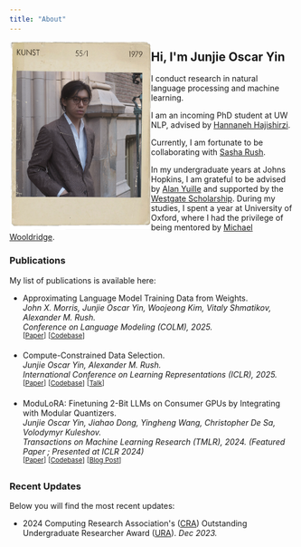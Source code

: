 ```yaml
---
title: "About"
---
```



<head>
    <style>
        .container {
            align: left; /* Aligns content of the container to the left */
        }
        .container img {
            width: 30%; /* Adjust this percentage to control image size */
            min-width: 250px; /* Prevents image from becoming too small on mobile */
            max-width: 400px; /* Prevents image from becoming too large on wide screens */
            margin-left: 0.1%; /* Adjust this percentage to move the image right */
        }
    </style>
</head>

<!-- <img src="assets/photo_id_website.png" alt="" /> -->

<div class="container">
    <img src="/photo_mugshot_2025.png" align="left">
</div>

## Hi, I'm Junjie Oscar Yin

I conduct research in natural language processing and machine learning. 

I am an incoming PhD student at UW NLP, advised by [Hannaneh Hajishirzi](https://homes.cs.washington.edu/~hannaneh/).

Currently, I am fortunate to be collaborating with [Sasha Rush](https://rush-nlp.com/). 

In my undergraduate years at Johns Hopkins, I am grateful to be advised by [Alan Yuille](https://www.cs.jhu.edu/~ayuille/) and supported by the [Westgate Scholarship](https://apply.jhu.edu/tuition-aid/types-of-financial-aid/need-based-scholarships/westgate-scholarship/). During my studies, I spent a year at University of Oxford, where I had the privilege of being mentored by [Michael Wooldridge](https://www.cs.ox.ac.uk/people/michael.wooldridge/). 

<!-- 
I'm a Research Scientist at the [Flatiron
Institute](https://www.simonsfoundation.org/flatiron/)'s [Center for
Computational
Astrophysics](https://www.simonsfoundation.org/flatiron/center-for-computational-astrophysics/).
My main research interest is the application of probabilistic data analysis
techniques to solve fundamental problems in astronomy. These days, I'm mostly
using time domain surveys to discover new exoplanets, interpret the underlying
population of these planets, and learn more about the variability of stars. I am
also interested in the development of scientific software and open-source
practices. -->


### Publications

My list of publications is available here:

- Approximating Language Model Training Data from Weights.\
*John X. Morris, Junjie Oscar Yin, Woojeong Kim, Vitaly Shmatikov, Alexander M. Rush.* \
*Conference on Language Modeling (COLM), 2025.* \
<sup>[<a href="https://arxiv.org/abs/2506.15553">Paper</a>]</sup> <sup>[<a href="https://github.com/jxmorris12/reverse-training">Codebase</a>]</sup>

- Compute-Constrained Data Selection.\
*Junjie Oscar Yin, Alexander M. Rush.* \
*International Conference on Learning Representations (ICLR), 2025.* \
<sup>[<a href="https://arxiv.org/abs/2410.16208">Paper</a>]</sup> <sup>[<a href="https://github.com/oseyosey/CCDS">Codebase</a>]</sup> <sup>[<a href="https://www.youtube.com/watch?v=D5bHngvcQU4&t=787s">Talk</a>]</sup> 


- ModuLoRA: Finetuning 2-Bit LLMs on Consumer GPUs by Integrating with Modular Quantizers.\
*Junjie Oscar Yin, Jiahao Dong, Yingheng Wang, Christopher De Sa, Volodymyr Kuleshov.* \
*Transactions on Machine Learning Research (TMLR), 2024. (Featured Paper ; Presented at ICLR 2024)* \
 <sup>[<a href="https://openreview.net/forum?id=r9p9CV52MV">Paper</a>]</sup> <sup>[<a href="https://github.com/kuleshov-group/llmtools">Codebase</a>]</sup> <sup>[<a href="https://oseyincs.io/llmtools/">Blog Post</a>]</sup> 



### Recent Updates

Below you will find the most recent updates:

- 2024 Computing Research Association's (<a href="https://cra.org/">CRA</a>) Outstanding Undergraduate Researcher Award (<a href="https://cra.org/crae/awards/cra-outstanding-undergraduate-researchers/">URA</a>). *Dec 2023.*


<!-- ### Code

I write a lot of code for work and in my spare time. All my projects live in
[public repositories on GitHub](https://github.com/dfm). Here are some of my most popular research codes:

<script id="code-template" type="x-tmpl-mustache">
{{#codes}}
<li>
    <i><a href="{{homepageUrl}}">{{name}}</a></i> &mdash; {{description}}
</li>
{{/codes}}
{{^codes}}
Unable to load of software.
{{/codes}}
</script>

<ul id="codelist"></ul> -->

<!-- [on ADS](http://adsabs.harvard.edu/cgi-bin/nph-abs_connect?return_req=no_params&author=Foreman-Mackey&db_key=PRE)
but here are a few highlights: -->

<!-- <script id="pub-template" type="x-tmpl-mustache">
{{#pubs}}
<li>
    {{authorsFormat}}, {{year}}, <a href="{{url}}"><i>{{title}}</i></a>.
    {{#codeLink}}<br><small>[<a href="{{codeLink}}">code</a>]</small>{{/codeLink}}
</li>
{{/pubs}}
{{^pubs}}
Unable to load publication list.
{{/pubs}}
</script> -->




<ul id="publist"></ul>

<script src="https://unpkg.com/mustache@latest"></script>

<script>
  var codeMap = {
    "10.1086/670067": "https://github.com/dfm/emcee",
    "10.1088/0004-637X/795/1/64": "https://github.com/dfm/exopop",
    "10.1088/0004-637X/806/2/215": "https://github.com/dfm/ketu",
    "10.21105/joss.00024": "https://github.com/dfm/corner.py",
    "10.3847/0004-6256/152/6/206": "https://github.com/dfm/peerless",
    "10.3847/1538-3881/aa9332": "https://github.com/dfm/celerite",
    "10.3847/2515-5172/aaaf6c": "https://github.com/dfm/celerite-grad",
    "10.21105/joss.01864": "https://github.com/dfm/emcee",
    "10.21105/joss.03285": "https://github.com/exoplanet-dev/exoplanet"
  };

  function formatAuthors(authors) {
    authors = authors.map(author => {
      var tokens = author.split(", ");
      if (tokens.length != 2) return author;
      return tokens[1][0] + ". " + tokens[0];
    });
    if (authors.length == 1) {
      return authors[0];
    } else if (authors.length >= 5) {
      return authors.slice(0, 4).join(", ") + ", et al.";
    }
    return authors.slice(0, authors.length - 1).join(", ") + ", and " + authors[authors.length - 1];
  }

  (() => {
    var codeTemplate = document.getElementById("code-template").innerHTML;
    fetch("https://raw.githubusercontent.com/dfm/cv/main/data/repos.json")
      .then(response => response.json())
      .then(data => {
        data = data.data.user.pinnedItems.edges.map(value => value.node);
        var rendered = Mustache.render(codeTemplate, { codes: data });
        document.getElementById("codelist").innerHTML = rendered;
      })
      .catch(() => {
        var rendered = Mustache.render(codeTemplate, { codes: [] });
        document.getElementById("codelist").innerHTML = rendered;
      });

    var pubTemplate = document.getElementById("pub-template").innerHTML;
    fetch("https://raw.githubusercontent.com/dfm/cv/main/data/pubs.json")
      .then(response => response.json())
      .then(data => {
        // Only first author
        data = data.filter(value => {
          return value.authors[0].startsWith("Foreman-Mackey") && value.doctype == "article";
        });

        // Format authors
        data = data.map(value => {
          value.authorsFormat = formatAuthors(value.authors);
          value.codeLink = codeMap[value.doi];
          value.title = value.title.replace("{\\&}", "&");
          return value;
        });

        var rendered = Mustache.render(pubTemplate, { pubs: data });
        document.getElementById("publist").innerHTML = rendered;
      })
      .catch(() => {
        var rendered = Mustache.render(pubTemplate, { pubs: [] });
        document.getElementById("publist").innerHTML = rendered;
      });
  })();
</script>

